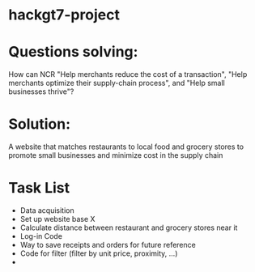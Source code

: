 # hackgt7-project
# Questions solving:
How can NCR "Help merchants reduce the cost of a transaction", 
"Help merchants optimize their supply-chain process", and
"Help small businesses thrive"?
# Solution:
A website that matches restaurants to local food and grocery stores to promote small businesses and minimize cost in the supply chain
# Task List
- Data acquisition
- Set up website base X
- Calculate distance between restaurant and grocery stores near it
- Log-in Code
- Way to save receipts and orders for future reference
- Code for filter (filter by unit price, proximity, ...)
- 
